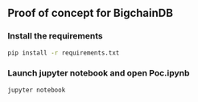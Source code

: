 ## Proof of concept for BigchainDB

### Install the requirements
```bash
pip install -r requirements.txt
```

### Launch jupyter notebook and open Poc.ipynb
```bash
jupyter notebook
```
